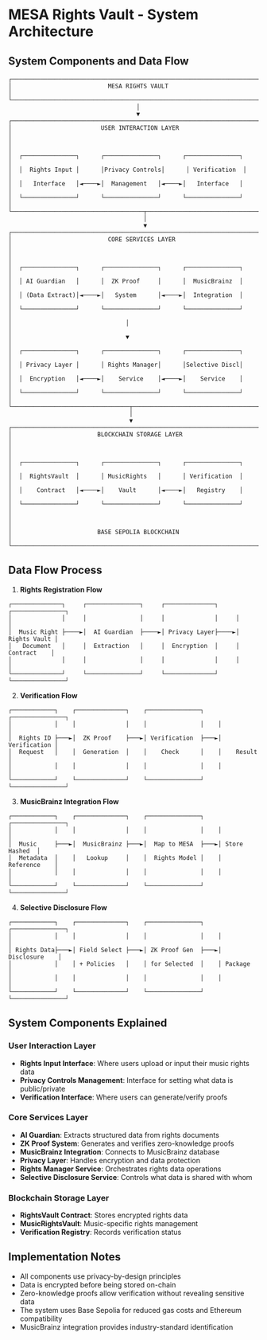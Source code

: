 # MESA Rights Vault - System Architecture

## System Components and Data Flow

```
┌─────────────────────────────────────────────────────────────────────────┐
│                           MESA RIGHTS VAULT                             │
└─────────────────────────────────────────────────────────────────────────┘
                                    │
                                    ▼
┌─────────────────────────────────────────────────────────────────────────┐
│                         USER INTERACTION LAYER                          │
│                                                                         │
│  ┌───────────────┐      ┌───────────────┐      ┌───────────────┐       │
│  │  Rights Input │      │Privacy Controls│      │ Verification  │       │
│  │   Interface   │◄────►│  Management   │◄────►│   Interface   │       │
│  └───────────────┘      └───────────────┘      └───────────────┘       │
└─────────────────────────────────────┬───────────────────────────────────┘
                                      │
                                      ▼
┌─────────────────────────────────────────────────────────────────────────┐
│                           CORE SERVICES LAYER                           │
│                                                                         │
│  ┌───────────────┐      ┌───────────────┐      ┌───────────────┐       │
│  │ AI Guardian   │      │  ZK Proof     │      │  MusicBrainz  │       │
│  │ (Data Extract)│◄────►│   System      │◄────►│  Integration  │       │
│  └───────────────┘      └───────────────┘      └───────────────┘       │
│                                │                                        │
│                                ▼                                        │
│  ┌───────────────┐      ┌───────────────┐      ┌───────────────┐       │
│  │ Privacy Layer │      │ Rights Manager│      │Selective Discl│       │
│  │  Encryption   │◄────►│    Service    │◄────►│    Service    │       │
│  └───────────────┘      └───────────────┘      └───────────────┘       │
└─────────────────────────────────┬───────────────────────────────────────┘
                                  │
                                  ▼
┌─────────────────────────────────────────────────────────────────────────┐
│                        BLOCKCHAIN STORAGE LAYER                         │
│                                                                         │
│  ┌───────────────┐      ┌───────────────┐      ┌───────────────┐       │
│  │  RightsVault  │      │ MusicRights   │      │ Verification  │       │
│  │    Contract   │◄────►│    Vault      │◄────►│   Registry    │       │
│  └───────────────┘      └───────────────┘      └───────────────┘       │
│                                                                         │
│                        BASE SEPOLIA BLOCKCHAIN                          │
└─────────────────────────────────────────────────────────────────────────┘
```

## Data Flow Process

1. **Rights Registration Flow**

```
┌──────────────┐     ┌───────────────┐     ┌──────────────┐     ┌───────────────┐
│              │     │               │     │              │     │               │
│  Music Right ├────►│  AI Guardian  ├────►│ Privacy Layer├────►│  Rights Vault │
│   Document   │     │  Extraction   │     │  Encryption  │     │   Contract    │
│              │     │               │     │              │     │               │
└──────────────┘     └───────────────┘     └──────────────┘     └───────────────┘
```

2. **Verification Flow**

```
┌────────────┐    ┌──────────────┐    ┌───────────────┐    ┌───────────────┐
│            │    │              │    │               │    │               │
│  Rights ID ├───►│  ZK Proof    ├───►│ Verification  ├───►│  Verification │
│  Request   │    │  Generation  │    │    Check      │    │    Result     │
│            │    │              │    │               │    │               │
└────────────┘    └──────────────┘    └───────────────┘    └───────────────┘
```

3. **MusicBrainz Integration Flow**

```
┌────────────┐    ┌──────────────┐    ┌───────────────┐    ┌───────────────┐
│            │    │              │    │               │    │               │
│  Music     ├───►│  MusicBrainz ├───►│  Map to MESA  ├───►│ Store Hashed  │
│  Metadata  │    │   Lookup     │    │  Rights Model │    │  Reference    │
│            │    │              │    │               │    │               │
└────────────┘    └──────────────┘    └───────────────┘    └───────────────┘
```

4. **Selective Disclosure Flow**

```
┌────────────┐    ┌──────────────┐    ┌───────────────┐    ┌───────────────┐
│            │    │              │    │               │    │               │
│ Rights Data├───►│ Field Select ├───►│ ZK Proof Gen  ├───►│ Disclosure    │
│            │    │ + Policies   │    │ for Selected  │    │ Package       │
│            │    │              │    │               │    │               │
└────────────┘    └──────────────┘    └───────────────┘    └───────────────┘
```

## System Components Explained

### User Interaction Layer

- **Rights Input Interface**: Where users upload or input their music rights data
- **Privacy Controls Management**: Interface for setting what data is public/private
- **Verification Interface**: Where users can generate/verify proofs

### Core Services Layer

- **AI Guardian**: Extracts structured data from rights documents
- **ZK Proof System**: Generates and verifies zero-knowledge proofs
- **MusicBrainz Integration**: Connects to MusicBrainz database
- **Privacy Layer**: Handles encryption and data protection
- **Rights Manager Service**: Orchestrates rights data operations
- **Selective Disclosure Service**: Controls what data is shared with whom

### Blockchain Storage Layer

- **RightsVault Contract**: Stores encrypted rights data
- **MusicRightsVault**: Music-specific rights management
- **Verification Registry**: Records verification status

## Implementation Notes

- All components use privacy-by-design principles
- Data is encrypted before being stored on-chain
- Zero-knowledge proofs allow verification without revealing sensitive data
- The system uses Base Sepolia for reduced gas costs and Ethereum compatibility
- MusicBrainz integration provides industry-standard identification 
